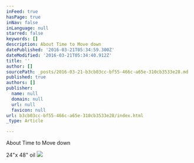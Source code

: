 ```yaml
---
inFeed: true
hasPage: true
inNav: false
inLanguage: null
starred: false
keywords: []
description: About Time to Move down
datePublished: '2016-03-21T05:34:59.300Z'
dateModified: '2016-03-21T05:34:40.912Z'
title: ''
author: []
sourcePath: _posts/2016-03-21-b3cb03cc-bf55-466c-a65e-310cb3533e28.md
published: true
authors: []
publisher:
  name: null
  domain: null
  url: null
  favicon: null
url: b3cb03cc-bf55-466c-a65e-310cb3533e28/index.html
_type: Article

---
```

About Time to Move down

24"x 48" oil
![](https://the-grid-user-content.s3-us-west-2.amazonaws.com/617272b0-2d8b-4687-98d8-dce876b0d128.jpg)